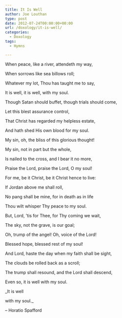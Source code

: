 ```yaml
---
title: It Is Well
author: Joe Louthan
type: post
date: 2012-07-24T00:00:00+00:00
url: /doxology/it-is-well/
categories:
  - Doxology
tags:
  - Hymns

---
```

When peace, like a river, attendeth my way,
  
When sorrows like sea billows roll;
  
Whatever my lot, Thou has taught me to say,
  
It is well, it is well, with my soul.

Though Satan should buffet, though trials should come,
  
Let this blest assurance control,
  
That Christ has regarded my helpless estate,
  
And hath shed His own blood for my soul.

My sin, oh, the bliss of this glorious thought!
  
My sin, not in part but the whole,
  
Is nailed to the cross, and I bear it no more,
  
Praise the Lord, praise the Lord, O my soul!

For me, be it Christ, be it Christ hence to live:
  
If Jordan above me shall roll,
  
No pang shall be mine, for in death as in life
  
Thou wilt whisper Thy peace to my soul.

But, Lord, ’tis for Thee, for Thy coming we wait,
  
The sky, not the grave, is our goal;
  
Oh, trump of the angel! Oh, voice of the Lord!
  
Blessed hope, blessed rest of my soul!

And Lord, haste the day when my faith shall be sight,
  
The clouds be rolled back as a scroll;
  
The trump shall resound, and the Lord shall descend,
  
Even so, it is well with my soul.

_It is well
  
with my soul._

&#8211; Horatio Spafford